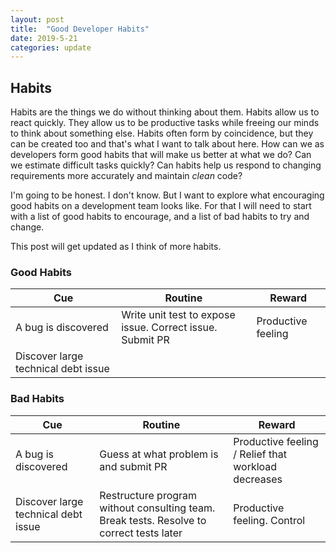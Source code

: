 ```yaml
---
layout: post
title:  "Good Developer Habits"
date: 2019-5-21
categories: update
---
```


## Habits

Habits are the things we do without thinking about them. Habits allow us to
react quickly. They allow us to be productive tasks while freeing our minds to
think about something else. Habits often form by coincidence, but they can be
created too and that's what I want to talk about here. How can we as developers
form good habits that will make us better at what we do? Can we estimate
difficult tasks quickly? Can habits help us respond to changing requirements
more accurately and maintain _clean_ code?

I'm going to be honest. I don't know. But I want to explore what encouraging
good habits on a development team looks like. For that I will need to start
with a list of good habits to encourage, and a list of bad habits to try and
change.

This post will get updated as I think of more habits.

### Good Habits

| Cue                                 | Routine                                                   | Reward             |
| ----------------------------------- | --------------------------------------------------------- | ------------------ |
| A bug is discovered                 | Write unit test to expose issue. Correct issue. Submit PR | Productive feeling |
| Discover large technical debt issue |                                                           |                    |

### Bad Habits

| Cue                                 | Routine                                                                                  | Reward                                              |
| ----------------------------------- | ---------------------------------------------------------------------------------------- | --------------------------------------------------- |
| A bug is discovered                 | Guess at what problem is and submit PR                                                   | Productive feeling / Relief that workload decreases |
| Discover large technical debt issue | Restructure program without consulting team. Break tests. Resolve to correct tests later | Productive feeling. Control                         |